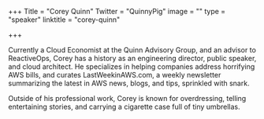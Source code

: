 +++
Title = "Corey Quinn"
Twitter = "QuinnyPig"
image = ""
type = "speaker"
linktitle = "corey-quinn"

+++

Currently a Cloud Economist at the Quinn Advisory Group, and an advisor to ReactiveOps, Corey has a history as an engineering director, public speaker, and cloud architect. He specializes in helping companies address horrifying AWS bills, and curates LastWeekinAWS.com, a weekly newsletter summarizing the latest in AWS news, blogs, and tips, sprinkled with snark.

Outside of his professional work, Corey is known for overdressing, telling entertaining stories, and carrying a cigarette case full of tiny umbrellas.

